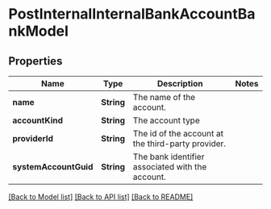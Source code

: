 # PostInternalInternalBankAccountBankModel

## Properties
Name | Type | Description | Notes
------------ | ------------- | ------------- | -------------
**name** | **String** | The name of the account. | 
**accountKind** | **String** | The account type | 
**providerId** | **String** | The id of the account at the third-party provider. | 
**systemAccountGuid** | **String** | The bank identifier associated with the account. | 

[[Back to Model list]](../README.md#documentation-for-models) [[Back to API list]](../README.md#documentation-for-api-endpoints) [[Back to README]](../README.md)



